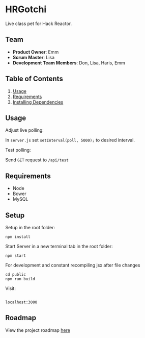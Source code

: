 # HRGotchi
Live class pet for Hack Reactor.

## Team

  - __Product Owner__: Emm
  - __Scrum Master__: Lisa
  - __Development Team Members__: Don, Lisa, Haris, Emm

## Table of Contents

1. [Usage](#Usage)
1. [Requirements](#Requirements)
1. [Installing Dependencies](#Setup)

## Usage

Adjust live polling:

In `server.js` set `setInterval(poll, 5000);` to desired interval.

Test polling:

Send `GET` request to `/api/test`

## Requirements

- Node
- Bower
- MySQL


## Setup


Setup in the root folder:

```
npm install

```

Start Server in a new terminal tab in the root folder:

```
npm start

```
For development and constant recompiling jsx after file changes

```
cd public
npm run build

```

Visit:

```

localhost:3000

```

## Roadmap

View the project roadmap [here](https://github.com/Sagacious-Sycamore/Sagacious_Sycamore/issues)
